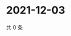 # 2021-12-03

共 0 条

<!-- BEGIN WEIBO -->
<!-- 最后更新时间 Fri Dec 03 2021 22:00:57 GMT+0800 (China Standard Time) -->

<!-- END WEIBO -->
